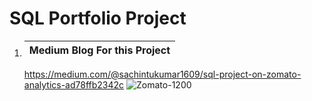 # SQL Portfolio Project

1. |Medium Blog For this Project|
   |-| 
   https://medium.com/@sachintukumar1609/sql-project-on-zomato-analytics-ad78ffb2342c
![Zomato-1200](https://user-images.githubusercontent.com/103982094/213903540-d4fb743a-fb9c-4c06-821f-536f381002bb.jpg)
